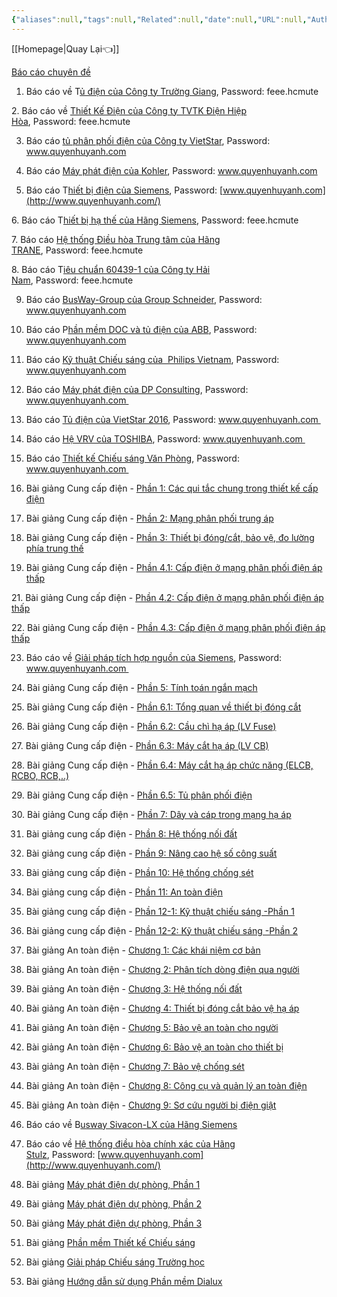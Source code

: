 ```yaml
---
{"aliases":null,"tags":null,"Related":null,"date":null,"URL":null,"Author":null,"dg-publish":true,"image":"https://images.unsplash.com/photo-1555089548-88459e991a93?crop=entropy&cs=tinysrgb&fit=max&fm=jpg&ixid=M3wzNjAwOTd8MHwxfHNlYXJjaHwxMXx8Zmxvd2VyfGVufDB8MHx8fDE3MDQ4ODI0NTh8MA&ixlib=rb-4.0.3&q=80&w=1080","permalink":"/Electric Engineer/Các bảng tính/Báo cáo chuyên đề/","dgPassFrontmatter":true,"noteIcon":"2","created":"2023-12-27T13:54:02.520+07:00","updated":"2024-01-10T17:27:41.000+07:00"}
---
```



[[Homepage\|Quay Lại👈]]

[Báo cáo chuyên đề](https://www.quyenhuyanh.com/b%C3%A1o-c%C3%A1o-chuy%C3%AAn-%C4%91%E1%BB%81)

1. Báo cáo về T[ủ điện của Công ty Trường Giang](http://tinyurl.com/mt265go), Password: feee.hcmute
    

2. Báo cáo về [Thiết Kế Điện của Công ty TVTK Điện Hiệp Hòa](http://tinyurl.com/mgpbcnr), Password: feee.hcmute

3. Báo cáo [tủ phân phối điện của Công ty VietStar](http://www.mediafire.com/file/vo0hajr1fzhb7pv/BaoCao_TuDien_VietStar_2016.rar), Password: www.quyenhuyanh.com

4. Báo cáo [Máy phát điện của Kohler](http://www.mediafire.com/file/k7jbkldlcimyxx2/BaoCao_MFD_Kohler_2016.rar), Password: www.quyenhuyanh.com

5. Báo cáo T[hiết bị điện của Siemens](http://www.mediafire.com/file/3k0hab5hf013jhf/TaiLieu_KyThuat_Siemens_2016.rar), Password: [www.quyenhuyanh.com](http://www.quyenhuyanh.com/)

6. Báo cáo T[hiết bị hạ thế của Hãng Siemens](http://tinyurl.com/lfmckrj), Password: feee.hcmute

7. Báo cáo [Hệ thống Điều hòa Trung tâm của Hãng TRANE](http://tinyurl.com/ldmveob), Password: feee.hcmute

8. Báo cáo T[iêu chuẩn 60439-1 của Công ty Hải Nam](http://tinyurl.com/lthovew), Password: feee.hcmute

9. Báo cáo [BusWay-Group của Group Schneider](http://www.mediafire.com/download/bx3cw9twnoo88x0/Busway_Schneider.rar), Password: www.quyenhuyanh.com

10. Báo cáo P[hần mềm DOC và tủ điện của ABB](http://www.mediafire.com/download/uv4jd1ayhaaypdx/TaiLieu_HuanLuyen_ABB.rar), Password: www.quyenhuyanh.com

11. Báo cáo [Kỹ thuật Chiếu sáng của  Philips Vietnam](http://www.mediafire.com/file/965qqyyiocxb85t/TaiLieu_ChieuSang_Philips_12_2016_SPKT.rar), Password: www.quyenhuyanh.com

12. Báo cáo [Máy phát điện của DP Consulting](http://www.mediafire.com/file/3t9ma7s8277e60d/TaiLieu_Cty_DP+Consulting_12_2016_SPKT.r), Password: www.quyenhuyanh.com 

13. Báo cáo [Tủ điện của VietStar 2016](http://www.mediafire.com/file/eqc2fyoh28wllz0/LV+Switchboards-VietStar-2016.rar), Password: www.quyenhuyanh.com 

14. Báo cáo [Hệ VRV của TOSHIBA](http://www.mediafire.com/file/9gjn29jlttqqs97/VRV_TOSHIBA.rar/file), Password: www.quyenhuyanh.com 

16. Báo cáo [Thiết kế Chiếu sáng Văn Phòng](https://www.mediafire.com/file/in2awv8egtn060u/HuongDan_TKCS_cho_VanPhong.rar/file), Password: www.quyenhuyanh.com 

17. Bài giảng Cung cấp điện - [Phần 1: Các qui tắc chung trong thiết kế cấp điện](https://www.mediafire.com/file/wtsn5wkdw901bgx/GT_P1_CCD_OverralRules_V_E.pdf/file)

18. Bài giảng Cung cấp điện - [Phần 2: Mạng phân phối trung áp](https://www.mediafire.com/file/dnb9v9bqv9yqv47/GT_P2_CCD_MV_Distribution_Network_E.pdf/file)

19. Bài giảng Cung cấp điện - [Phần 3: Thiết bị đóng/cắt, bảo vệ, đo lường phía trung thế](https://www.youtube.com/watch?v=-hojpiBdVVo)

20. Bài giảng Cung cấp điện - [Phần 4.1: Cấp điện ở mạng phân phối điện áp thấp](https://www.youtube.com/watch?v=lBqx2L4cZvE)

21. Bài giảng Cung cấp điện - [Phần 4.2: Cấp điện ở mạng phân phối điện áp thấp](https://www.youtube.com/watch?v=Kpfuw045f6Q)

22. Bài giảng Cung cấp điện - [Phần 4.3: Cấp điện ở mạng phân phối điện áp thấp](https://www.youtube.com/watch?v=RgrUDO5zDlU)

23. Báo cáo về [Giải pháp tích hợp nguồn của Siemens](https://www.mediafire.com/file/xzqvifs8iqt19q5/Totally__Integrated_Power_-_SPKT.rar/file), Password: www.quyenhuyanh.com 

24. Bài giảng Cung cấp điện - [Phần 5: Tính toán ngắn mạch](https://www.mediafire.com/file/y0h4kt4rg590wts/GT_P5_CCD_ShotCircuitCalcultion_V.pdf/file)

25. Bài giảng Cung cấp điện - [Phần 6.1: Tổng quan về thiết bị đóng cắt](https://www.mediafire.com/file/vudii4h3etnqw4u/GT_P6_1_CCD_Overview_Switchgear_V_E.pdf/file)

26. Bài giảng Cung cấp điện - [Phần 6.2: Cầu chì hạ áp (LV Fuse)](https://www.mediafire.com/file/0qp6w2hfai3jfpb/GT_P6_2_CCD_LV_Fuse_V_E.pdf/file)

27. Bài giảng Cung cấp điện - [Phần 6.3: Máy cắt hạ áp (LV CB)](https://www.mediafire.com/file/eyxxfokpbc0bne8/GT_P6_3_CCD_LV_CB_V_E.pdf/file)

28. Bài giảng Cung cấp điện - [Phần 6.4: Máy cắt hạ áp chức năng (ELCB, RCBO, RCB,..)](https://www.mediafire.com/file/gsehc0pnmjvk5a1/GT_P6_4_CCD_Functional_CB_V_E.pdf/file)

29. Bài giảng Cung cấp điện - [Phần 6.5: Tủ phân phối điện](https://www.mediafire.com/file/djz3ldmlelcm2j6/GT_P6_5_CCD_LV_DistributionBoard_V_E.pdf/file)

30. Bài giảng Cung cấp điện - [Phần 7: Dây và cáp trong mạng hạ áp](https://www.mediafire.com/file/0pqqpnxseus29a1/GT_P7_CCD_Cable_V.pdf/file)

31. Bài giảng cung cấp điện - [Phần 8: Hệ thống nối đất](https://www.mediafire.com/file/0ziimi3oi6tdhrl/GT_P8_CCD_GroudingSysytem_V.pdf/file)

32. Bài giảng cung cấp điện - [Phần 9: Nâng cao hệ số công suất](https://www.mediafire.com/file/bxonjk834ubtjrt/GT_P9_CCD_PowerFactorCorrection_V.pdf/file)

33. Bài giảng cung cấp điện - [Phần 10: Hệ thống chống sét](https://www.mediafire.com/file/zyv6i23i2jkermr/GT_P10_CCD_LightningProtectionSystem_V.pdf/file)

34. Bài giảng cung cấp điện - [Phần 11: An toàn điện](https://www.mediafire.com/file/zyv6i23i2jkermr/GT_P10_CCD_LightningProtectionSystem_V.pdf/filehttps://www.mediafire.com/file/tfz0y1scmhb8nu9/GT_P11_CCD_ElectricalSafety_V.pdf/file)

35. Bài giảng cung cấp điện - [Phần 12-1: Kỹ thuật chiếu sáng -Phần 1](https://www.mediafire.com/file/3ru0p0t7tzvowbd/GT_P12_1_KyThhuatChieusang_Phan1.pdf/file)

36. Bài giảng cung cấp điện - [Phần 12-2: Kỹ thuật chiếu sáng -Phần 2](https://www.mediafire.com/file/y7zdje40w5yaxs9/GT_P12_2_KyThhuatChieusang_Phan2.pdf/file)

37. Bài giảng An toàn điện - [Chương 1: Các khái niệm cơ bản](https://www.mediafire.com/file/dx63omz10z6bf9x/QHA_ATD_Chuong_1.pdf/file)

38. Bài giảng An toàn điện - [Chương 2: Phân tích dòng điện qua người](https://www.mediafire.com/file/bb38kzfl8bx8iw4/QHA_ATD_Chuong_2.pdf/file)

39. Bài giảng An toàn điện - [Chương 3: Hệ thống nối đất](https://www.mediafire.com/file/d955po98outpss6/QHA_ATD_Chuong_3.pdf/file)

40. Bài giảng An toàn điện - [Chương 4: Thiết bị đóng cắt bảo vệ hạ áp](https://www.mediafire.com/file/8zw8xurjee8rk8d/QHA_ATD_Chuong_4.pdf/file)

41. Bài giảng An toàn điện - [Chương 5: Bảo vệ an toàn cho người](https://www.mediafire.com/file/hhu2a1x21urr3vt/QHA_ATD_Chuong_5.pdf/file)

42. Bài giảng An toàn điện - [Chương 6: Bảo vệ an toàn cho thiết bị](https://www.mediafire.com/file/3rpkwx6p7oxe2wi/QHA_ATD_Chuong_6.pdf/file)

43. Bài giảng An toàn điện - [Chương 7: Bảo vệ chống sét](https://www.mediafire.com/file/q76x39gecepp6qz/QHA_ATD_Chuong_7.pdf/file)

44. Bài giảng An toàn điện - [Chương 8: Công cụ và quản lý an toàn điện](https://www.mediafire.com/file/ek74c2xalmingfj/QHA_ATD_Chuong_8.pdf/file)

45. Bài giảng An toàn điện - [Chương 9: Sơ cứu người bị điện giật](https://www.mediafire.com/file/60khk4ee2zgilmt/QHA_ATD_Chuong_9.pdf/file)

46. Báo cáo về B[usway Sivacon-LX của Hãng Siemens](https://www.mediafire.com/file/ewoll37uxipd0u5/Sivacon-LX.pdf/file)

47. Báo cáo về [Hệ thống điều hòa chính xác của Hãng Stulz](https://www.mediafire.com/file/xnrh75bxjz7hlbb/STULZ_-_CRAC_Engineering_System_Design.rar/file), Password: [www.quyenhuyanh.com](http://www.quyenhuyanh.com/)

48. Bài giảng [Máy phát điện dự phòng, Phần 1](https://www.mediafire.com/file/nlc3z1dvh25njtl/MPD_P1_2022.pdf/file)

49. Bài giảng [Máy phát điện dự phòng, Phần 2](https://www.mediafire.com/file/72r4scjult1kj52/MPD_P2_2022.pdf/file)

50. Bài giảng [Máy phát điện dự phòng, Phần 3](https://www.mediafire.com/file/op3fi22qo9o0o8g/MPD_P3_2022.pdf/file)

51. Bài giảng [Phần mềm Thiết kế Chiếu sáng](https://www.mediafire.com/file/2p5p5pbfn9mnrkd/PhanMem_ThietKe_ChieuSang.pdf/file)

52. Bài giảng [Giải pháp Chiếu sáng Trường học](https://www.mediafire.com/file/r4flci82q3g91mf/GiaiPhap_ChieuSang_TruongHoc.pdf/file)

53. Bài giảng [Hướng dẫn sử dụng Phần mềm Dialux](https://www.mediafire.com/file/f84xzfs3eoszj3l/PhanMem_Dialux.pdf/file)